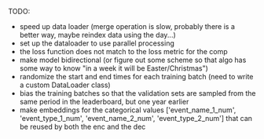 
TODO:
- speed up data loader (merge operation is slow, probably there is a better way, maybe reindex data using the day...)
- set up the dataloader to use parallel processing
- the loss function does not match to the loss metric for the comp
- make model bidirectional (or figure out some scheme so that algo has some way to know "in a week it will be Easter/Christmas")
- randomize the start and end times for each training batch (need to write a custom DataLoader class)
- bias the training batches so that the validation sets are sampled from the same period in the leaderboard, but 
one year earlier
- make embeddings for the categorical values ['event_name_1_num', 'event_type_1_num', 'event_name_2_num', 'event_type_2_num'] 
that can be reused by both the enc and the dec

